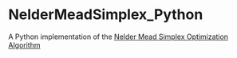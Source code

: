 # NelderMeadSimplex_Python
A Python implementation of the [Nelder Mead Simplex Optimization Algorithm](https://en.wikipedia.org/wiki/Nelder%E2%80%93Mead_method)
